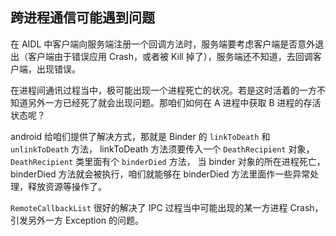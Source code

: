 ## 跨进程通信可能遇到问题

在 AIDL 中客户端向服务端注册一个回调方法时，服务端要考虑客户端是否意外退出（客户端由于错误应用 Crash，或者被 Kill 掉了），服务端还不知道，去回调客户端，出现错误。

在进程间通讯过程当中，极可能出现一个进程死亡的状况。若是这时活着的一方不知道另外一方已经死了就会出现问题。那咱们如何在 A 进程中获取 B 进程的存活状态呢？

android 给咱们提供了解决方式，那就是 Binder 的 `linkToDeath` 和 `unlinkToDeath` 方法，
linkToDeath 方法须要传入一个 `DeathRecipient` 对象，`DeathRecipient` 类里面有个 `binderDied` 方法，
当 binder 对象的所在进程死亡，binderDied 方法就会被执行，咱们就能够在 binderDied 方法里面作一些异常处理，释放资源等操作了。

`RemoteCallbackList` 很好的解决了 IPC 过程当中可能出现的某一方进程 Crash，引发另外一方 Exception 的问题。


